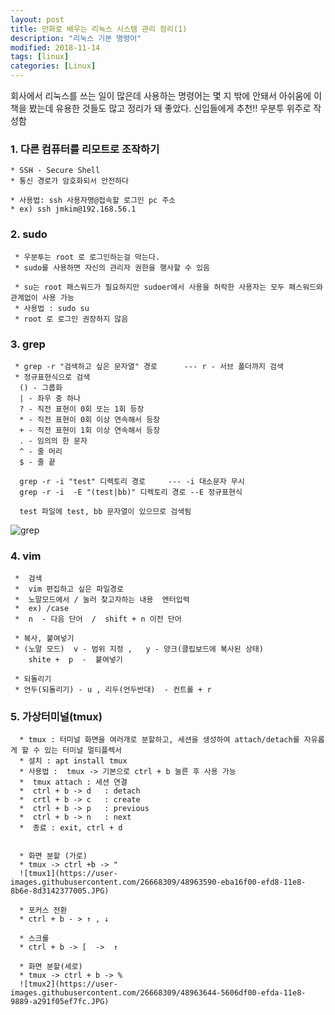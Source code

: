 ```yaml
---
layout: post
title: 만화로 배우는 리눅스 시스템 관리 정리(1) 
description: "리눅스 기본 명령어"
modified: 2018-11-14
tags: [linux]
categories: [Linux]
---
```


회사에서 리눅스를 쓰는 일이 많은데 사용하는 명령어는 몇 지 밖에 안돼서 
아쉬움에 이 책을 봤는데 유용한 것들도 많고 정리가 돼 좋았다. 
신입들에게 추천!!  우분투 위주로 작성함 

### 1. 다른 컴퓨터를 리모트로 조작하기 

    * SSH - Secure Shell 
    * 통신 경로가 암호화되서 안전하다 
    
    * 사용법: ssh 사용자명@접속할 로그인 pc 주소 
    * ex) ssh jmkim@192.168.56.1 
      
    
### 2. sudo 
   
     * 우분투는 root 로 로그인하는걸 막는다.  
     * sudo를 사용하면 자신의 관리자 권한을 행사할 수 있음 
     
     * su는 root 패스워드가 필요하지만 sudoer에서 사용을 허락한 사용자는 모두 패스워드와 관계없이 사용 가능 
     * 사용법 : sudo su 
     * root 로 로그인 권장하지 않음 
     
### 3. grep 
      
     * grep -r "검색하고 싶은 문자열" 경로      --- r - 서브 폴더까지 검색
     * 정규표현식으로 검색 
      () - 그룹화 
      | - 좌우 중 하나 
      ? - 직전 표현이 0회 또는 1회 등장 
      * - 직전 표현이 0회 이상 연속해서 등장 
      + - 직전 표현이 1회 이상 연속해서 등장 
      . - 임의의 한 문자 
      ^ - 줄 머리 
      $ - 줄 끝 
      
      grep -r -i "test" 디렉토리 경로     --- -i 대소문자 무시 
      grep -r -i  -E "(test|bb)" 디렉토리 경로 --E 정규표현식 
      
      test 파일에 test, bb 문자열이 있으므로 검색됨 
      
   ![grep](https://user-images.githubusercontent.com/26668309/48658141-f19acb80-ea7f-11e8-958b-aa69dd8dffde.JPG)     
      
### 4. vim 
     
     *  검색 
     *  vim 편집하고 싶은 파일경로     
     *  노말모드에서 / 눌러 찾고자하는 내용  엔터입력 
     *  ex) /case
     *  n  - 다음 단어  /  shift + n 이전 단어 
    
     * 복사, 붙여넣기 
     * (노말 모드)  v - 범위 지정 ,   y - 양크(클립보드에 복사된 상태) 
        shite +  p  -  붙여넣기  
     
     * 되돌리기
     * 언두(되돌리기) - u , 리두(언두반대)  - 컨트롤 + r  


### 5. 가상터미널(tmux) 

      * tmux : 터미널 화면을 여러개로 분할하고, 세션을 생성하여 attach/detach를 자유롭게 할 수 있는 터미널 멀티플렉서
      * 설치 : apt install tmux 
      * 사용법 :  tmux -> 기본으로 ctrl + b 눌른 후 사용 가능 
      *  tmux attach : 세션 연결 
      *  ctrl + b -> d   : detach 
      *  crtl + b -> c   : create 
      *  ctrl + b -> p   : previous 
      *  ctrl + b -> n   : next 
      *  종료 : exit, ctrl + d 
      
      
      * 화면 분할 (가로)
      * tmux -> ctrl +b -> " 
      ![tmux1](https://user-images.githubusercontent.com/26668309/48963590-eba16f00-efd8-11e8-8b6e-8d3142377005.JPG)
      
      * 포커스 전환 
      * ctrl + b - > ↑ , ↓
      
      * 스크롤 
      * ctrl + b -> [  ->  ↑
      
      * 화면 분할(세로) 
      * tmux -> ctrl + b -> % 
      ![tmux2](https://user-images.githubusercontent.com/26668309/48963644-5606df00-efda-11e8-9889-a291f05ef7fc.JPG)
      
           
           
         
      












